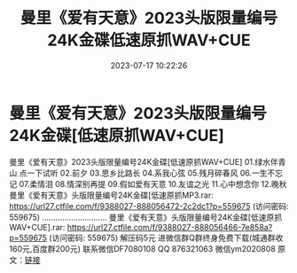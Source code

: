 ﻿---
title: 曼里《爱有天意》2023头版限量编号24K金碟低速原抓WAV+CUE
date: 2023-07-17 10:22:26
categories: 新碟专辑、稀有等精品
tags: 华语中文
---
# 曼里《爱有天意》2023头版限量编号24K金碟[低速原抓WAV+CUE]

曼里《爱有天意》2023头版限量编号24K金碟[低速原抓WAV+CUE]
01.绿水伴青山
点一下试听
02.前夕
03.思乡比路长
04.系我心弦
05.残月碎春风
06.一生不忘记
07.柔情泪
08.情深别再提
09.假如爱有天意
10.友谊之光
11.心中想念你
12.晚秋
曼里《爱有天意》头版限量编号24K金碟[低速原抓MP3.rar: https://url27.ctfile.com/f/9388027-888056472-2c2dc1?p=559675
(访问密码: 559675)
.............................
曼里《爱有天意》头版限量编号24K金碟[低速原抓WAV+CUE].rar: https://url27.ctfile.com/f/9388027-888056466-7e858a?p=559675
(访问密码: 559675)
解压码5元
进微信群Q群终身免费下载(城通群收160元,百度群200元)
联系微信DF7080108 QQ 876321063
微信ym2020808
原文：[链接](https://blog.sina.com.cn/s/blog_1647c7e76010312q6.html)